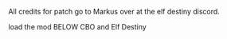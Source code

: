 All credits for patch go to Markus over at the elf destiny discord. 

load the mod BELOW CBO and Elf Destiny
